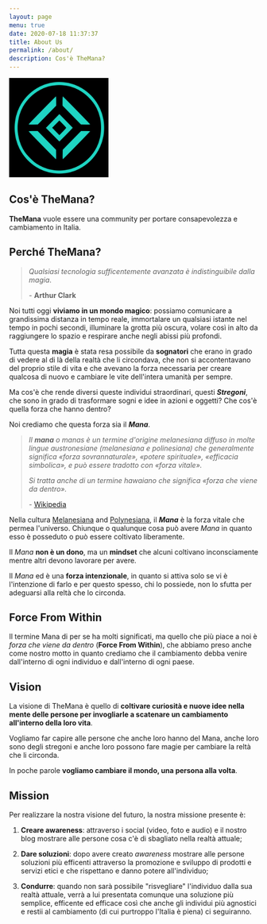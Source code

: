 ```yaml
---
layout: page
menu: true
date: 2020-07-18 11:37:37
title: About Us
permalink: /about/
description: Cos'è TheMana?
---
```

<img class="img-rounded" src="/assets/img/logo.png" alt="Mana" width="200">



## Cos'è TheMana?

**TheMana** vuole essere una community per portare consapevolezza e cambiamento in Italia.

## Perché TheMana?

> *Qualsiasi tecnologia sufficentemente avanzata è indistinguibile dalla magia*.
>
> \- **Arthur Clark**

Noi tutti oggi **viviamo in un mondo magico**: possiamo comunicare a grandissima distanza in tempo reale, immortalare un qualsiasi istante nel tempo in pochi secondi, illuminare la grotta più oscura, volare così in alto da raggiungere lo spazio e respirare anche negli abissi più profondi.

Tutta questa **magia** è stata resa possibile da **sognatori** che erano in grado di vedere al di là della realtà che li circondava, che non si accontentavano del proprio stile di vita e che avevano la forza necessaria per creare qualcosa di nuovo e cambiare le vite dell'intera umanità per sempre.

Ma cos'è che rende diversi queste individui straordinari, questi ***Stregoni***, che sono in grado di trasformare sogni e idee in azioni e oggetti? Che cos'è quella forza che hanno dentro?

Noi crediamo che questa forza sia il ***Mana***.

> *Il **mana** o manas è un termine d'origine melanesiana diffuso in molte lingue austronesiane (melanesiana e polinesiana) che generalmente significa «forza sovrannaturale», «potere spirituale», «efficacia simbolica», e può essere tradotto con «forza vitale».*
>
> *Si tratta anche di un termine hawaiano che significa «forza che viene da dentro». [](https://it.wikipedia.org/wiki/Mana)*
>
> \- [Wikipedia](https://it.wikipedia.org/wiki/Mana)

Nella cultura [Melanesiana](https://en.wikipedia.org/wiki/Melanesians "Melanesians") and [Polynesiana](https://en.wikipedia.org/wiki/Polynesians "Polynesians"), il ***Mana*** è la forza vitale che permea l'universo. Chiunque o qualunque cosa può avere *Mana* in quanto esso è posseduto o può essere coltivato liberamente.

Il *Mana* **non è un dono**, ma un **mindset** che alcuni coltivano inconsciamente mentre altri devono lavorare per avere.

Il *Mana* ed è una **forza intenzionale**, in quanto si attiva solo se vi è l'intenzione di farlo e per questo spesso, chi lo possiede, non lo sfutta per adeguarsi alla reltà che lo circonda.

## Force From Within

Il termine Mana di per se ha molti significati, ma quello che più piace a noi è *forza che viene da dentro* (**Force From Within**), che abbiamo preso anche come nostro motto in quanto crediamo che il cambiamento debba venire dall'interno di ogni individuo e dall'interno di ogni paese.

## Vision

La visione di TheMana è quello di **coltivare curiosità e nuove idee nella mente delle persone per invogliarle a scatenare un cambiamento all'interno della loro vita**. 

Vogliamo far capire alle persone che anche loro hanno del Mana, anche loro sono degli stregoni e anche loro possono fare magie per cambiare la reltà che li circonda.

In poche parole **vogliamo cambiare il mondo, una persona alla volta**.

## Mission

Per realizzare la nostra visione del futuro, la nostra missione presente è:

1. **Creare awareness**: attraverso i social (video, foto e audio) e il nostro blog mostrare alle persone cosa c'è di sbagliato nella realtà attuale;

2. **Dare soluzioni**: dopo avere creato *awareness* mostrare alle persone soluzioni più efficenti attraverso la promozione e sviluppo di prodotti e servizi etici e che rispettano e danno potere all'individuo;

3. **Condurre**: quando non sarà possibile "risvegliare" l'individuo dalla sua realtà attuale, verrà a lui presentata comunque una soluzione più semplice, efficente ed efficace così che anche gli individui più agnostici e restii al cambiamento (di cui purtroppo l'Italia è piena) ci seguiranno.